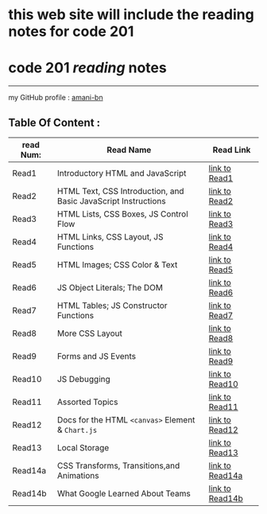 # this web site will include the reading notes for code 201

# **code 201 *reading* notes**

<hr>

 my  GitHub profile : [ amani-bn  ](https://github.com/amani-bn)


 ## Table Of Content :
 
|read Num: |Read Name|Read Link                                |
|----------|---------|---------                                |
|Read1     |Introductory HTML and JavaScript|[link to Read1](https://amani-bn.github.io/reading-notes201/class-01) |
|Read2     |HTML Text, CSS Introduction, and Basic JavaScript Instructions|[link to Read2](https://amani-bn.github.io/reading-notes201/class-02)                                  |
|Read3     |HTML Lists, CSS Boxes, JS Control Flow|[link to Read3](https://amani-bn.github.io/reading-notes201/class-03)                       |
|Read4     |HTML Links, CSS Layout, JS Functions|[link to Read4](https://amani-bn.github.io/reading-notes201/class-04)                       |
|Read5     |HTML Images; CSS Color & Text|[link to Read5](https://amani-bn.github.io/reading-notes201/class-05)                       |
|Read6     |JS Object Literals; The DOM|[link to Read6](https://amani-bn.github.io/reading-notes201/class-06)                       |
|Read7     |HTML Tables; JS Constructor Functions|[link to Read7](https://amani-bn.github.io/reading-notes201/class-07)                       |
|Read8     |More CSS Layout|[link to Read8](https://amani-bn.github.io/reading-notes201/class-08)                       |
|Read9     |Forms and JS Events|[link to Read9](https://amani-bn.github.io/reading-notes201/class-09)                       |
|Read10    |JS Debugging|[link to Read10](https://amani-bn.github.io/reading-notes201/class-10)                     |
|Read11    |Assorted Topics|[link to Read11](https://amani-bn.github.io/reading-notes201/class-11)                     |
|Read12    |Docs for the HTML ``<canvas>`` Element & ``Chart.js``|[link to Read12](https://amani-bn.github.io/reading-notes201/class-12)                     |
|Read13    |Local Storage|[link to Read13](https://amani-bn.github.io/reading-notes201/class-13)                     |
|Read14a    |CSS Transforms, Transitions,and Animations|[link to Read14a](https://amani-bn.github.io/reading-notes201/class-14a)|
|Read14b    |What Google Learned About Teams|[link to Read14b](https://amani-bn.github.io/reading-notes201/class-14b)                     |
